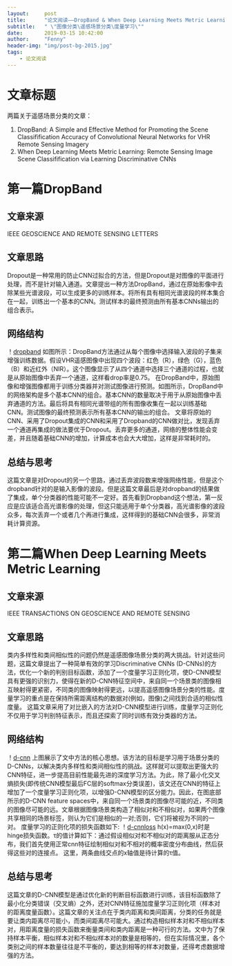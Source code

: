 ```yaml
---
layout:     post
title:      "论文阅读——DropBand & When Deep Learning Meets Metric Learning"
subtitle:   " \"图像分类\遥感场景分类\度量学习\""
date:       2019-03-15 10:42:00
author:     "Fenny"
header-img: "img/post-bg-2015.jpg"
tags:
    - 论文阅读
---
```


# 文章标题
两篇关于遥感场景分类的文章：
1. DropBand: A Simple and Effective Method for  Promoting the Scene Classifification Accuracy of  Convolutional Neural Networks for VHR Remote Sensing Imagery
2. When Deep Learning Meets Metric Learning:  Remote Sensing Image Scene Classifification  via Learning Discriminative CNNs

# 第一篇DropBand
## 文章来源
IEEE GEOSCIENCE AND REMOTE SENSING LETTERS
## 文章思路
Dropout是一种常用的防止CNN过拟合的方法，但是Dropout是对图像的平面进行处理，而不是针对输入通道。文章提出一种方法DropBand，通过在原始影像中去除某些光谱波段，可以生成更多的训练样本。将所有具有相同光谱波段的样本集合在一起，训练出一个基本的CNN。测试样本的最终预测由所有基本CNNs输出的组合表示。
## 网络结构
！[dropband](https://github.com/Fennyhhh/Fennyhhh.github.io/blob/master/paper_img/dropband.jpg)
如图所示：DropBand方法通过从每个图像中选择输入波段的子集来增强训练数据。假设VHR遥感图像中出现四个波段：红色（R），绿色（G），蓝色（B）和近红外（NIR）。这个图像显示了从四个通道中选择三个通道的过程，也就是从原始图像中丢弃一个通道，这样看drop率是0.75。
在DropBand中，原始图像和增强图像都用于训练分类器并对测试图像进行预测。如图所示，DropBand中的网络架构是多个基本CNN的组合。基本CNN的数量取决于用于从原始图像中丢弃通道的方法。最后将具有相同光谱带组的所有图像收集在一起以训练基础CNN。测试图像的最终预测表示所有基本CNN的输出的组合。
文章将原始的CNN、采用了Dropout集成的CNN和采用了Dropband的CNN做对比，发现丢弃一个通道再集成的做法要优于Dropout。丢弃更多的通道，网络的整体性能会变差，并且随着基础CNN的增加，计算成本也会大大增加，这样是非常耗时的。
## 总结与思考
这篇文章是对Dropout的另一个思路，通过丢弃波段数来增强网络性能，但是这个dropband针对的是输入影像的波段。但是这篇文章最后是对dropband的结果做了集成，单个分类器的性能可能不一定好。首先看到Dropband这个想法，第一反应是应该适合高光谱影像的处理，但这只能适用于单个分类器，高光谱影像的波段众多，每次丢弃一个或者几个再进行集成，这样得到的基础CNN会很多，非常消耗计算资源。

# 第二篇When Deep Learning Meets Metric Learning
## 文章来源
IEEE TRANSACTIONS ON GEOSCIENCE AND REMOTE SENSING
## 文章思路
类内多样性和类间相似性的问题仍然是遥感图像场景分类的两大挑战。针对这些问题，这篇文章提出了一种简单有效的学习Discriminative CNNs (D-CNNs)的方法，优化一个新的判别目标函数，添加了一个度量学习正则化项，使D-CNN模型具有更强的识别力，使得在新的D-CNN特征空间中，来自同一个场景类的图像相互映射得更紧密，不同类的图像映射得更远，以提高遥感图像场景分类的性能。度量学习的重点是在保持所需距离结构的数据对(例如，图像)之间找到合适的相似性度量。 这篇文章采用了对比嵌入的方法对D-CNN模型进行训练，度量学习正则化不仅用于学习判别特征表示，而且还探索了同时训练有效分类器的方法。
## 网络结构
！[d-cnn](https://github.com/Fennyhhh/Fennyhhh.github.io/blob/master/paper_img/d-cnn.jpg)
上图展示了文中方法的核心思想。该方法的目标是学习用于场景分类的D-CNNs，以解决类内多样性和类间相似性的挑战。这样就可以提取出更强大的CNN特征，进一步提高目前性能最先进的深度学习方法。为此，除了最小化交叉熵损失(即传统CNN模型最后FC层的softmax分类误差)，该文还在CNN的特征上增加了一个度量学习正则化项，以增强D-CNN模型的区分能力。因此，在图底部所示的D-CNN feature spaces中，来自同一个场景类的图像尽可能的近，不同类的图像尽可能的远。文章根据图像场景类构造了相似对和不相似对，如果两个图像共享相同的场景标签，则认为它们是相似的一对;否则，它们将被视为不同的一对。
度量学习的正则化项的损失函数如下:
！[d-cnnloss](/d-cnnloss.jpg)
h(x)=max(0,x)时是hinge损失函数。τ的值计算如下：通过假设相似对和不相似对的距离服从正态分布，我们首先使用正常cnn特征绘制相似对和不相对的概率密度分布曲线，然后获得这些对的连接点。 这里，两条曲线交点的x轴值是待计算的τ值。
## 总结与思考
这篇文章的D-CNN模型是通过优化新的判断目标函数进行训练，该目标函数除了最小化分类错误（交叉熵）之外，还对CNN特征施加度量学习正则化项（样本对的距离度量函数）。这篇文章的关注点在于类内距离和类间距离，分类的任务就是要让类内距离尽可能小，而类间距离尽可能大。通过构造相似样本对和不相似样本对，用距离度量的损失函数来衡量类间和类内距离是一种可行的方法。文中为了保持样本平衡，相似样本对和不相似样本对的数量是相等的，但在实际情况里，各个类别之间的样本数量往往是不平衡的，要达到相等的样本对数量，还得考虑数据增强的方法。

